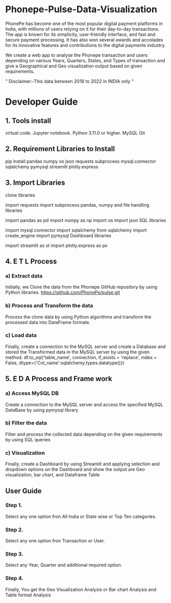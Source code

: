 # Phonepe-Pulse-Data-Visualization

PhonePe has become one of the most popular digital payment platforms in India, with millions of users relying on it for their day-to-day transactions. The app is known for its simplicity, user-friendly interface, and fast and secure payment processing. It has also won several awards and accolades for its innovative features and contributions to the digital payments industry.

We create a web app to analyse the Phonepe transaction and users depending on various Years, Quarters, States, and Types of transaction and give a Geographical and Geo visualization output based on given requirements.

" Disclaimer:-This data between 2018 to 2022 in INDIA only "
# Developer Guide

## 1. Tools install
virtual code.
Jupyter notebook.
Python 3.11.0 or higher.
MySQL
Git

## 2. Requirement Libraries to Install
pip install pandas numpy os json requests subprocess mysql.connector sqlalchemy pymysql streamlit plotly.express

## 3. Import Libraries
clone libraries

import requests
import subprocess
pandas, numpy and file handling libraries

import pandas as pd
import numpy as np
import os
import json
SQL libraries

import mysql.connector
import sqlalchemy
from sqlalchemy import create_engine
import pymysql
Dashboard libraries

import streamlit as st
import plotly.express as px
## 4. E T L Process

### a) Extract data

Initially, we Clone the data from the Phonepe GitHub repository by using Python libraries. https://github.com/PhonePe/pulse.git

### b) Process and Transform the data

Process the clone data by using Python algorithms and transform the processed data into DataFrame formate.

### c) Load data

Finally, create a connection to the MySQL server and create a Database and stored the Transformed data in the MySQL server by using the given method. df.to_sql('table_name', connection, if_exists = 'replace', index = False, dtype={'Col_name':sqlalchemy.types.datatype()})

## 5. E D A Process and Frame work

### a) Access MySQL DB

Create a connection to the MySQL server and access the specified MySQL DataBase by using pymysql library

### b) Filter the data

Filter and process the collected data depending on the given requirements by using SQL queries

### c) Visualization

Finally, create a Dashboard by using Streamlit and applying selection and dropdown options on the Dashboard and show the output are Geo visualization, bar chart, and Dataframe Table

## User Guide

### Step 1.

Select any one option fron All India or State wise or Top Ten categories.

### Step 2.

Select any one option fron Transaction or User.

### Step 3.

Select any Year, Quarter and additional required option.

### Step 4.

Finally, You get the Geo Visualization Analysis or Bar chart Analysis and Table format Analysis

